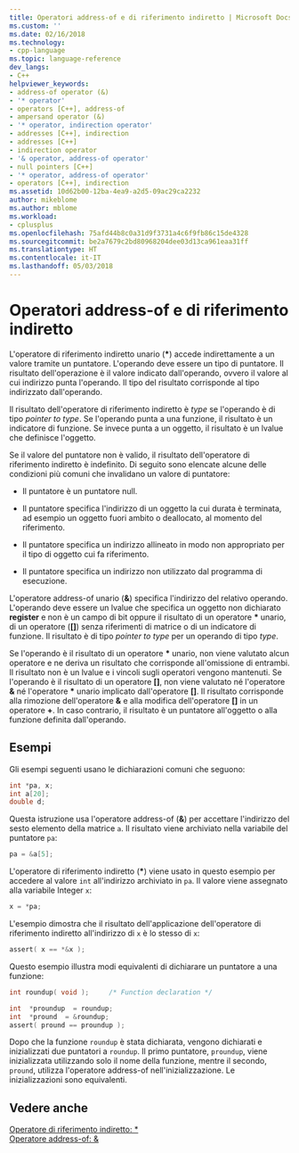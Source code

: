 ```yaml
---
title: Operatori address-of e di riferimento indiretto | Microsoft Docs
ms.custom: ''
ms.date: 02/16/2018
ms.technology:
- cpp-language
ms.topic: language-reference
dev_langs:
- C++
helpviewer_keywords:
- address-of operator (&)
- '* operator'
- operators [C++], address-of
- ampersand operator (&)
- '* operator, indirection operator'
- addresses [C++], indirection
- addresses [C++]
- indirection operator
- '& operator, address-of operator'
- null pointers [C++]
- '* operator, address-of operator'
- operators [C++], indirection
ms.assetid: 10d62b00-12ba-4ea9-a2d5-09ac29ca2232
author: mikeblome
ms.author: mblome
ms.workload:
- cplusplus
ms.openlocfilehash: 75afd44b8c0a31d9f3731a4c6f9fb86c15de4328
ms.sourcegitcommit: be2a7679c2bd80968204dee03d13ca961eaa31ff
ms.translationtype: HT
ms.contentlocale: it-IT
ms.lasthandoff: 05/03/2018
---
```

# <a name="indirection-and-address-of-operators"></a>Operatori address-of e di riferimento indiretto

L'operatore di riferimento indiretto unario (__&#42;__) accede indirettamente a un valore tramite un puntatore. L'operando deve essere un tipo di puntatore. Il risultato dell'operazione è il valore indicato dall'operando, ovvero il valore al cui indirizzo punta l'operando. Il tipo del risultato corrisponde al tipo indirizzato dall'operando.

Il risultato dell'operatore di riferimento indiretto è *type* se l'operando è di tipo *pointer to type*. Se l'operando punta a una funzione, il risultato è un indicatore di funzione. Se invece punta a un oggetto, il risultato è un lvalue che definisce l'oggetto.

Se il valore del puntatore non è valido, il risultato dell'operatore di riferimento indiretto è indefinito. Di seguito sono elencate alcune delle condizioni più comuni che invalidano un valore di puntatore:

- Il puntatore è un puntatore null.

- Il puntatore specifica l'indirizzo di un oggetto la cui durata è terminata, ad esempio un oggetto fuori ambito o deallocato, al momento del riferimento.

- Il puntatore specifica un indirizzo allineato in modo non appropriato per il tipo di oggetto cui fa riferimento.

- Il puntatore specifica un indirizzo non utilizzato dal programma di esecuzione.

L'operatore address-of unario (**&**) specifica l'indirizzo del relativo operando. L'operando deve essere un lvalue che specifica un oggetto non dichiarato __register__ e non è un campo di bit oppure il risultato di un operatore __&#42;__ unario, di un operatore (__&#91;&#93;__) senza riferimenti di matrice o di un indicatore di funzione. Il risultato è di tipo *pointer to type* per un operando di tipo *type*.

Se l'operando è il risultato di un operatore __&#42;__ unario, non viene valutato alcun operatore e ne deriva un risultato che corrisponde all'omissione di entrambi. Il risultato non è un lvalue e i vincoli sugli operatori vengono mantenuti. Se l'operando è il risultato di un operatore __&#91;&#93;__, non viene valutato né l'operatore __&__ né l'operatore __&#42;__ unario implicato dall'operatore __&#91;&#93;__. Il risultato corrisponde alla rimozione dell'operatore __&__ e alla modifica dell'operatore __&#91;&#93;__ in un operatore __+__. In caso contrario, il risultato è un puntatore all'oggetto o alla funzione definita dall'operando.


## <a name="examples"></a>Esempi

Gli esempi seguenti usano le dichiarazioni comuni che seguono:

```C
int *pa, x;
int a[20];
double d;
```

Questa istruzione usa l'operatore address-of (**&**) per accettare l'indirizzo del sesto elemento della matrice `a`. Il risultato viene archiviato nella variabile del puntatore `pa`:

```C  
pa = &a[5];
```

L'operatore di riferimento indiretto (__&#42;__) viene usato in questo esempio per accedere al valore `int` all'indirizzo archiviato in `pa`. Il valore viene assegnato alla variabile Integer `x`:

```C
x = *pa;
```

L'esempio dimostra che il risultato dell'applicazione dell'operatore di riferimento indiretto all'indirizzo di `x` è lo stesso di `x`:

```C
assert( x == *&x );
```

Questo esempio illustra modi equivalenti di dichiarare un puntatore a una funzione:

```C
int roundup( void );     /* Function declaration */

int  *proundup  = roundup;
int  *pround  = &roundup;
assert( pround == proundup );
```  

Dopo che la funzione `roundup` è stata dichiarata, vengono dichiarati e inizializzati due puntatori a `roundup`. Il primo puntatore, `proundup`, viene inizializzata utilizzando solo il nome della funzione, mentre il secondo, `pround`, utilizza l'operatore address-of nell'inizializzazione. Le inizializzazioni sono equivalenti.

## <a name="see-also"></a>Vedere anche

[Operatore di riferimento indiretto: &#42;](../cpp/indirection-operator-star.md)  
[Operatore address-of: &](../cpp/address-of-operator-amp.md)  
